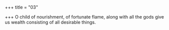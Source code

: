 +++
title = "03"

+++
O child of nourishment, of fortunate flame, along with all the gods give us wealth consisting of all desirable things.  